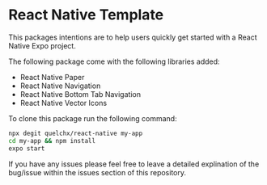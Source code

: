 # React Native Template

This packages intentions are to help users quickly get started with a React Native Expo project. 

The following package come with the following libraries added:
- React Native Paper
- React Native Navigation
- React Native Bottom Tab Navigation
- React Native Vector Icons

To clone this package run the following command:

```bash
npx degit quelchx/react-native my-app
cd my-app && npm install
expo start
```

If you have any issues please feel free to leave a detailed explination of the bug/issue within the issues section of this repository. 

